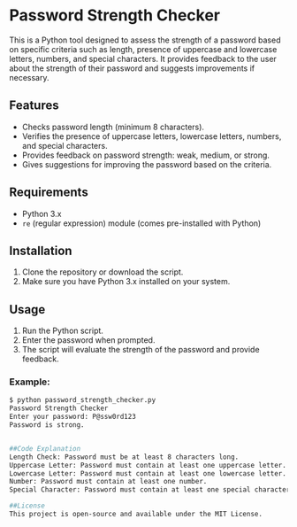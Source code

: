 # Password Strength Checker

This is a Python tool designed to assess the strength of a password based on specific criteria such as length, presence of uppercase and lowercase letters, numbers, and special characters. It provides feedback to the user about the strength of their password and suggests improvements if necessary.

## Features
- Checks password length (minimum 8 characters).
- Verifies the presence of uppercase letters, lowercase letters, numbers, and special characters.
- Provides feedback on password strength: weak, medium, or strong.
- Gives suggestions for improving the password based on the criteria.

## Requirements
- Python 3.x
- `re` (regular expression) module (comes pre-installed with Python)

## Installation
1. Clone the repository or download the script.
2. Make sure you have Python 3.x installed on your system.

## Usage
1. Run the Python script.
2. Enter the password when prompted.
3. The script will evaluate the strength of the password and provide feedback.

### Example:
```bash
$ python password_strength_checker.py
Password Strength Checker
Enter your password: P@ssw0rd123
Password is strong.


##Code Explanation
Length Check: Password must be at least 8 characters long.
Uppercase Letter: Password must contain at least one uppercase letter.
Lowercase Letter: Password must contain at least one lowercase letter.
Number: Password must contain at least one number.
Special Character: Password must contain at least one special character.

##License
This project is open-source and available under the MIT License.
